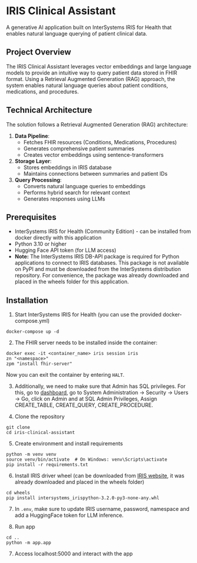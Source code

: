 # IRIS Clinical Assistant

A generative AI application built on InterSystems IRIS for Health that enables natural language querying of patient clinical data.

## Project Overview

The IRIS Clinical Assistant leverages vector embeddings and large language models to provide an intuitive way to query patient data stored in FHIR format. Using a Retrieval Augmented Generation (RAG) approach, the system enables natural language queries about patient conditions, medications, and procedures.

## Technical Architecture

The solution follows a Retrieval Augmented Generation (RAG) architecture:

1. **Data Pipeline**:
   * Fetches FHIR resources (Conditions, Medications, Procedures)
   * Generates comprehensive patient summaries
   * Creates vector embeddings using sentence-transformers
2. **Storage Layer**:
   * Stores embeddings in IRIS database
   * Maintains connections between summaries and patient IDs
3. **Query Processing**:
   * Converts natural language queries to embeddings
   * Performs hybrid search for relevant context
   * Generates responses using LLMs

## Prerequisites

* InterSystems IRIS for Health (Community Edition) - can be installed from docker directly with this application
* Python 3.10 or higher
* Hugging Face API token (for LLM access)
* **Note:** The InterSystems IRIS DB-API package is required for Python applications to connect to IRIS databases. This package is not available on PyPI and must be downloaded from the InterSystems distribution repository. For convenience, the package was already downloaded and placed in the wheels folder for this application.


## Installation

1. Start InterSystems IRIS for Health (you can use the provided docker-compose.yml)

```docker
docker-compose up -d
```

2. The FHIR server needs to be installed inside the container:

```docker
docker exec -it <container_name> iris session iris
zn "<namespace>"
zpm "install fhir-server"
```

Now you can exit the container by entering ```HALT```. 

3. Additionally, we need to make sure that Admin has SQL privileges. For this, go to [dashboard](http://localhost:52773/csp/sys/UtilHome.csp), go to System Administration -> Security -> Users -> Go, click on Admin and at SQL Admin Privileges, Assign CREATE_TABLE, CREATE_QUERY, CREATE_PROCEDURE.
   
4. Clone the repository

```git
git clone 
cd iris-clinical-assistant
```

5. Create environment and install requirements

```env
python -m venv venv
source venv/bin/activate  # On Windows: venv\Scripts\activate
pip install -r requirements.txt 
```

6. Install IRIS driver wheel (can be downloaded from [IRIS website](https://intersystems-community.github.io/iris-driver-distribution/), it was already downloaded and placed in the wheels folder)

```wheel
cd wheels
pip install intersystems_irispython-3.2.0-py3-none-any.whl
```

7. In ```.env```, make sure to update IRIS username, password, namespace and add a HuggingFace token for LLM inference. 

8. Run app

```code
cd ..
python -m app.app
```

7. Access localhost:5000 and interact with the app
